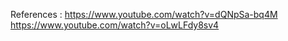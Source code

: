 References : 
https://www.youtube.com/watch?v=dQNpSa-bq4M
https://www.youtube.com/watch?v=oLwLFdy8sv4
